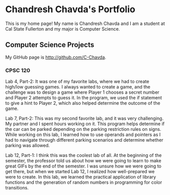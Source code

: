 # Chandresh Chavda's Portfolio 

This is my home page! My name is Chandresh Chavda and I am a student at Cal State Fullerton and my major is Computer Science.

## Computer Science Projects

My GitHub page is http://github.com/C-Chavda.

### CPSC 120
Lab 4, Part-2: It was one of my favorite labs, where we had to create high/low guessing games. I always wanted to create a game, and the challenge was to design a game where Player 1 chooses a secret number and Player 2 attempts to guess it. In the program, we used the if statement to give a hint to Player 2, which also helped determine the outcome of the game.

Lab 7, Part-2: This was my second favorite lab, and it was very challenging. My partner and I spent hours working on it. This program helps determine if the car can be parked depending on the parking restriction rules on signs. While working on this lab, I learned how to use operands and pointers as I had to navigate through different parking scenarios and determine whether parking was allowed.

Lab 12, Part-1: I think this was the coolest lab of all. At the beginning of the semester, the professor told us about how we were going to learn to make great GIFs by the end of the semester. I was unsure how we were going to get there, but when we started Lab 12, I realized how well-prepared we were to create. In this lab, we learned the practical application of library functions and the generation of random numbers in programming for color transitions.

